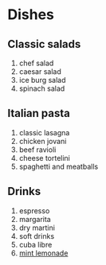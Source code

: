 # Dishes

## Classic salads

1. chef salad
2. caesar salad
3. ice burg salad
4. spinach salad

## Italian pasta 

1. classic lasagna
2. chicken jovani
3. beef ravioli
4. cheese tortelini
5. spaghetti and meatballs

## Drinks

1. espresso
2. margarita
3. dry martini
4. soft drinks
5. cuba libre
6. [mint lemonade](./drinks/mint-lemonade.md)




